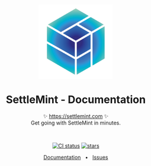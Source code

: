 <p align="center">
  <img src="https://github.com/settlemint/sdk/blob/main/logo.svg" width="200px" align="center" alt="SettleMint logo" />
  <h1 align="center">SettleMint - Documentation</h1>
  <p align="center">
    ✨ <a href="https://settlemint.com">https://settlemint.com</a> ✨
    <br/>
    Get going with SettleMint in minutes.
  </p>
</p>
<br/>
<p align="center">
<a href="https://github.com/settlemint/docs/actions?query=branch%3Amain"><img src="https://github.com/settlemint/docs/actions/workflows/ci.yml/badge.svg?event=push&branch=main" alt="CI status" /></a>
<a href="https://github.com/settlemint/docs" rel="nofollow"><img src="https://img.shields.io/github/stars/settlemint/docs" alt="stars"></a>
</p>

<div align="center">
  <a href="https://console.settlemint.com/documentation/">Documentation</a>
  <span>&nbsp;&nbsp;•&nbsp;&nbsp;</span>
  <a href="https://github.com/settlemint/docs/issues">Issues</a>
  <br />
</div>